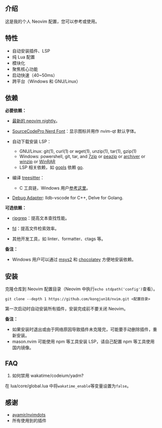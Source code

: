 ## 介绍

这是我的个人 Neovim 配置，您可以参考或使用。

## 特性

- 自动安装插件、LSP
- 纯 Lua 配置
- 模块化
- 聚焦核心功能
- 启动快速（40~50ms）
- 跨平台（Windows 和 GNU/Linux）

## 依赖

**必要依赖：**

- [最新的 neovim nightly](https://github.com/neovim/neovim/releases/tag/nightly)。

- [SourceCodePro Nerd Font](https://github.com/ryanoasis/nerd-fonts/releases/download/v2.1.0/SourceCodePro.zip)：显示图标并用作 nvim-qt 默认字体。

- 自动下载安装 LSP：

  - GNU/Linux: git(1), curl(1) or wget(1), unzip(1), tar(1), gzip(1)
  - Windows: powershell, git, tar, and [7zip](https://www.7-zip.org/) or [peazip](https://peazip.github.io/) or [archiver](https://github.com/mholt/archiver) or [winzip](https://www.winzip.com/) or [WinRAR](https://www.win-rar.com/)
  - LSP 相关依赖，如 [gopls](https://pkg.go.dev/golang.org/x/tools/gopls) 依赖 [go](https://go.dev/).

- 编译 [treesitter](https://github.com/nvim-treesitter/nvim-treesitter)：

  - C 工具链，Windows 用户[参考这里](https://github.com/nvim-treesitter/nvim-treesitter/wiki/Windows-support)。

- [Debug Adapter](https://microsoft.github.io/debug-adapter-protocol/): lldb-vscode for C++, Delve for Golang.

**可选依赖：**

- [ripgrep](https://github.com/BurntSushi/ripgrep)：提高文本查找性能。

- [fd](https://github.com/sharkdp/fd)：提高文件检索效率。

- 其他开发工具，如 linter、formatter、ctags 等。

**备注：**

- Windows 用户可以通过 [msys2](https://www.msys2.org/) 和 [chocolatey](https://chocolatey.org/install) 方便地安装依赖。

## 安装

克隆仓库到 Neovim 配置目录（Neovim 中执行`echo stdpath('config')`查看）。

```shell
git clone --depth 1 https://github.com/kongjun18/nvim.git <配置目录>
```

第一次启动时自动安装所有插件，安装完成前不要关闭 Neovim。

**备注：**

- 如果安装时退出或由于网络原因导致插件未克隆完，可能要手动删除插件，重新安装。
- mason.nvim 可能使用 npm 等工具安装 LSP，请自己配置 npm 等工具使用国内镜像。

## FAQ

1. 如何禁用 wakatime/codeium/yadm?

在 lua/core/global.lua 中将`wakatime_enable`等变量设置为`false`。

## 感谢

- [ayamir/nvimdots](https://github.com/ayamir/nvimdots)
- 所有使用到的插件
